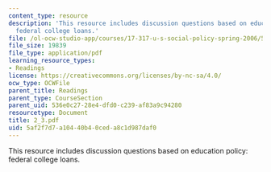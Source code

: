 ```yaml
---
content_type: resource
description: 'This resource includes discussion questions based on education policy:
  federal college loans.'
file: /ol-ocw-studio-app/courses/17-317-u-s-social-policy-spring-2006/5af2f7d7a10440b40ceda8c1d987daf0_2_3.pdf
file_size: 19839
file_type: application/pdf
learning_resource_types:
- Readings
license: https://creativecommons.org/licenses/by-nc-sa/4.0/
ocw_type: OCWFile
parent_title: Readings
parent_type: CourseSection
parent_uid: 536e0c27-28e4-dfd0-c239-af83a9c94280
resourcetype: Document
title: 2_3.pdf
uid: 5af2f7d7-a104-40b4-0ced-a8c1d987daf0
---
```

This resource includes discussion questions based on education policy: federal college loans.